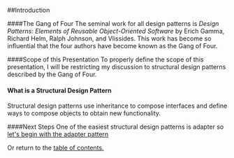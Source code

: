 ##Introduction

####The Gang of Four
The seminal work for all design patterns is _Design Patterns: Elements of Reusable Object-Oriented Software_ by Erich Gamma, Richard Helm, Ralph Johnson, and Vlissides. This work has become so influential that the four authors have become known as the Gang of Four.

####Scope of this Presentation
To properly define the scope of this presentation, I will be restricting my
discussion to structural design patterns described by the Gang of Four.

#### What is a Structural Design Pattern
Structural design patterns use inheritance to compose interfaces and define ways 
to compose objects to obtain new functionality.

####Next Steps
One of the easiest structural design patterns is adapter so [let's begin with the adapter pattern](https://github.com/trekbaum/present/blob/master/sdp/adapter.md)

Or return to the [table of contents.](https://github.com/trekbaum/present/blob/master/sdp/README.md)

